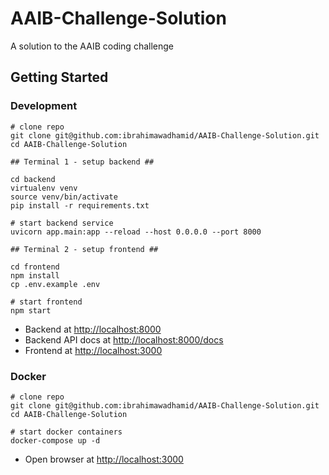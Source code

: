 # AAIB-Challenge-Solution

A solution to the AAIB coding challenge

## Getting Started

### Development

```
# clone repo
git clone git@github.com:ibrahimawadhamid/AAIB-Challenge-Solution.git
cd AAIB-Challenge-Solution

## Terminal 1 - setup backend ##

cd backend
virtualenv venv
source venv/bin/activate
pip install -r requirements.txt

# start backend service
uvicorn app.main:app --reload --host 0.0.0.0 --port 8000

## Terminal 2 - setup frontend ##

cd frontend
npm install
cp .env.example .env

# start frontend
npm start
```

- Backend at [http://localhost:8000](http://localhost:8000)
- Backend API docs at [http://localhost:8000/docs](http://localhost:8000/docs)
- Frontend at [http://localhost:3000](http://localhost:3000)

### Docker

```
# clone repo
git clone git@github.com:ibrahimawadhamid/AAIB-Challenge-Solution.git
cd AAIB-Challenge-Solution

# start docker containers
docker-compose up -d

```

- Open browser at [http://localhost:3000](http://localhost:3000)
